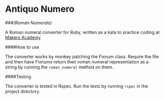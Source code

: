 Antiquo Numero
==============
###*(Roman Numerals)*

A Roman numeral converter for Ruby, written as a kata to practice coding at [Makers Academy](http://www.makersacademy.com/)

####How to use

The converter works by monkey patching the Fixnum class. Require the file and
then have Fixnums return their roman numeral representation as a string by
running the `roman_numeral` method on them.

####Testing

The converter is tested in Rspec. Run the tests by running `rspec` in the
project directory.
